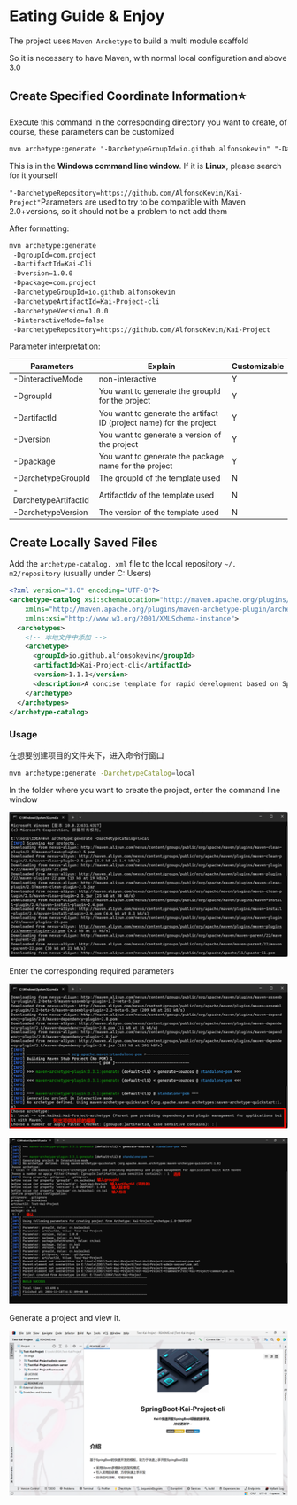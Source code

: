 # Eating Guide & Enjoy

The project uses `Maven Archetype` to build a multi module scaffold

So it is necessary to have Maven, with normal local configuration and above 3.0

## Create Specified Coordinate Information⭐

Execute this command in the corresponding directory you want to create, of course, these parameters can be customized

```xml
mvn archetype:generate "-DarchetypeGroupId=io.github.alfonsokevin" "-DarchetypeArtifactId=Kai-Project-cli" "-DarchetypeVersion=1.1.1" "-DgroupId=com.project" "-DartifactId=Kai-Cli" "-Dversion=1.0.0" "-DinteractiveMode=false" "-DarchetypeRepository=https://github.com/AlfonsoKevin/Kai-Project"
```

This is in the **Windows command line window**. If it is **Linux**, please search for it yourself

`"-DarchetypeRepository=https://github.com/AlfonsoKevin/Kai-Project"`Parameters are used to try to be compatible with Maven 2.0+versions, so it should not be a problem to not add them

After formatting:

```xml
mvn archetype:generate
 -DgroupId=com.project
 -DartifactId=Kai-Cli
 -Dversion=1.0.0
 -Dpackage=com.project
 -DarchetypeGroupId=io.github.alfonsokevin
 -DarchetypeArtifactId=Kai-Project-cli
 -DarchetypeVersion=1.0.0
 -DinteractiveMode=false
 -DarchetypeRepository=https://github.com/AlfonsoKevin/Kai-Project
```



Parameter interpretation:

| Parameters            | Explain                                                      | Customizable |
| --------------------- | ------------------------------------------------------------ | ------------ |
| -DinteractiveMode     | non-interactive                                              | Y            |
| -DgroupId             | You want to generate the groupId for the project             | Y            |
| -DartifactId          | You want to generate the artifact ID (project name) for the project | Y            |
| -Dversion             | You want to generate a version of the project                | Y            |
| -Dpackage             | You want to generate the package name for the project        | Y            |
| -DarchetypeGroupId    | The groupId of the template used                             | N            |
| -DarchetypeArtifactId | ArtifactIdv of the template used                             | N            |
| -DarchetypeVersion    | The version of the template used                             | N            |





## Create Locally Saved Files



Add the `archetype-catalog. xml` file to the local repository `~/. m2/repository` (usually under C: Users)

```xml
<?xml version="1.0" encoding="UTF-8"?>
<archetype-catalog xsi:schemaLocation="http://maven.apache.org/plugins/maven-archetype-plugin/archetype-catalog/1.0.0 http://maven.apache.org/xsd/archetype-catalog-1.0.0.xsd"
    xmlns="http://maven.apache.org/plugins/maven-archetype-plugin/archetype-catalog/1.0.0"
    xmlns:xsi="http://www.w3.org/2001/XMLSchema-instance">
  <archetypes>
    <!-- 本地文件中添加 -->
    <archetype>
      <groupId>io.github.alfonsokevin</groupId>
      <artifactId>Kai-Project-cli</artifactId>
      <version>1.1.1</version>
      <description>A concise template for rapid development based on SpringBoot</description>
    </archetype>
  </archetypes>
</archetype-catalog>

```



### Usage

在想要创建项目的文件夹下，进入命令行窗口

```bash
mvn archetype:generate -DarchetypeCatalog=local
```



In the folder where you want to create the project, enter the command line window

![img1.png](https://github.com/AlfonsoKevin/Kai-Project/blob/main/imgs/description/img1.png?raw=true)

Enter the corresponding required parameters

![img2.png](https://github.com/AlfonsoKevin/Kai-Project/blob/main/imgs/description/img2.png?raw=true)

![img3.png](https://github.com/AlfonsoKevin/Kai-Project/blob/main/imgs/description/img3.png?raw=true)

Generate a project and view it.

![img4.png](https://github.com/AlfonsoKevin/Kai-Project/blob/main/imgs/description/img4.png?raw=true)